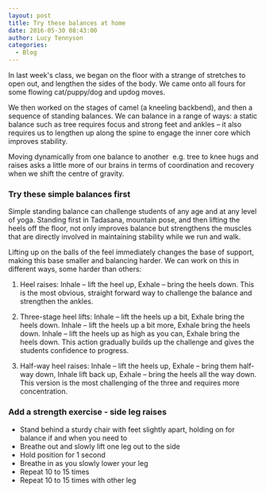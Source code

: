 ```yaml
---
layout: post
title: Try these balances at home
date: 2016-05-30 08:43:00
author: Lucy Tennyson
categories:
  - Blog
---
```



In last week's class, we began on the floor with a strange of stretches to open out, and lengthen the sides of the body. We came onto all fours for some flowing cat/puppy/dog and updog moves.

We then worked on the stages of camel (a kneeling backbend), and then a sequence of standing balances. We can balance in a range of ways: a static balance such as tree requires focus and strong feet and ankles – it also requires us to lengthen up along the spine to engage the inner core which improves stability.

Moving dynamically from one balance to another &nbsp;e.g. tree to knee hugs and raises asks a little more of our brains in terms of coordination and recovery when we shift the centre of gravity.

### Try these simple balances first

Simple standing balance can challenge students of any age and at any level of yoga. Standing first in Tadasana, mountain pose, and then lifting the heels off the floor, not only improves balance but strengthens the muscles that are directly involved in maintaining stability while we run and walk.

Lifting up on the balls of the feel immediately changes the base of support, making this base smaller and balancing harder. We can work on this in different ways, some harder than others:

1. Heel raises: Inhale – lift the heel up, Exhale – bring the heels down. This is the most obvious, straight forward way to challenge the balance and strengthen the ankles.

2. Three-stage heel lifts: Inhale – lift the heels up a bit, Exhale bring the heels down. Inhale – lift the heels up a bit more, Exhale bring the heels down. Inhale – lift the heels up as high as you can, Exhale bring the heels down. This action gradually builds up the challenge and gives the students confidence to progress.

3. Half-way heel raises: Inhale – lift the heels up, Exhale – bring them half-way down, Inhale lift back up, Exhale – bring the heels all the way down. This version is the most challenging of the three and requires more concentration.

### Add a strength exercise - side leg raises

* Stand behind a sturdy chair with feet slightly apart, holding on for balance if and when you need to
* Breathe out and slowly lift one leg out to the side
* Hold position for 1 second
* Breathe in as you slowly lower your leg
* Repeat 10 to 15 times
* Repeat 10 to 15 times with other leg